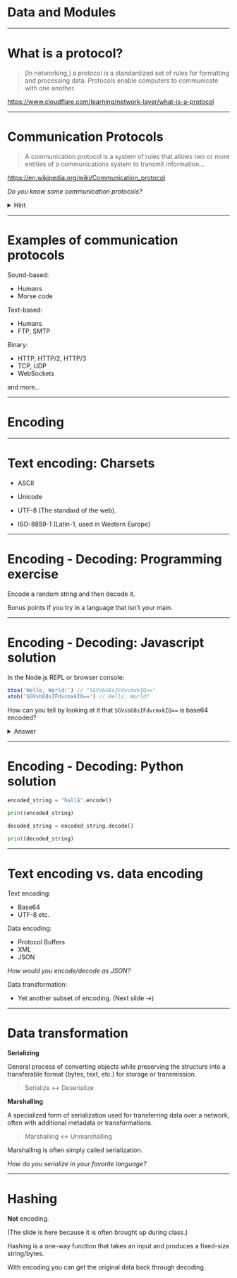 <div class="title-card">
    <h1>Data and Modules</h1>
</div>

---

# What is a protocol?

> [In networking,] a protocol is a standardized set of rules for formatting and processing data. Protocols enable computers to communicate with one another.

https://www.cloudflare.com/learning/network-layer/what-is-a-protocol


---

# Communication Protocols

> A communication protocol is a system of rules that allows two or more entities of a communications system to transmit information...

https://en.wikipedia.org/wiki/Communication_protocol

*Do you know some communication protocols?*

<details> 
  <summary>Hint</summary>
   Possible categories: Sound-based, Text-based, Binary
</details>

---

# Examples of communication protocols

Sound-based:

* Humans
* Morse code
    

Text-based:

* Humans
* FTP, SMTP

Binary:
	
* HTTP, HTTP/2, HTTP/3
* TCP, UDP
* WebSockets

and more...

---

<div class="title-card">
    <h1>Encoding</h1>
</div>

---

# Text encoding: Charsets

* ASCII

* Unicode

* UTF-8 (The standard of the web).

* ISO-8859-1 (Latin-1, used in Western Europe)


---

<div class="exercise-card">
    <h1>Encoding - Decoding: Programming exercise</h1>
</div>

Encode a random string and then decode it.

Bonus points if you try in a language that isn’t your main.


---

<div class="exercise-card">
    <h1>Encoding - Decoding: Javascript solution</h1>
</div>

In the Node.js REPL or browser console:

```javascript
btoa('Hello, World!') // "SGVsbG8sIFdvcmxkIQ=="
atob('SGVsbG8sIFdvcmxkIQ==') // Hello, World!
```

How can you tell by looking at it that `SGVsbG8sIFdvcmxkIQ==` is base64 encoded?


<details>
  <summary>Answer</summary>
   They usually end in `==`, which is padding used to make the string length a multiple of 4.
   Try removing the comma. What happens?
</details>


---

<div class="exercise-card">
    <h1>Encoding - Decoding: Python solution</h1>
</div>

```python
encoded_string = "hallå".encode()

print(encoded_string)

decoded_string = encoded_string.decode()

print(decoded_string)
```

---

# Text encoding vs. data encoding


Text encoding:

* Base64
* UTF-8
etc.

Data encoding:

* Protocol Buffers
* XML
* JSON

*How would you encode/decode as JSON?*

Data transformation:

* Yet another subset of encoding. (Next slide ->)

---

# Data transformation 

**Serializing**

General process of converting objects while preserving the structure into a transferable format (bytes, text, etc.) for storage or transmission.

> Serialize <-> Deserialize

**Marshalling**

A specialized form of serialization used for transferring data over a network, often with additional metadata or transformations.

> Marshalling <-> Unmarshalling

Marshalling is often simply called serialization. 

*How do you serialize in your favorite language?*


---

# Hashing

**Not** encoding. 

(The slide is here because it is often brought up during class.)

Hashing is a one-way function that takes an input and produces a fixed-size string/bytes.

With encoding you can get the original data back through decoding.


